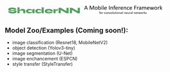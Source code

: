 ![ShaderNN logo](../docs/images/logo.png)

## Model Zoo/Examples (Coming soon!):
  - image classification (Resnet18, MobileNetV2)
  - object detection (Yolov3-tiny)
  - image segmentation (U-Net)
  - image enchancement (ESPCN)
  - style transfer (StyleTransfer)


